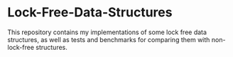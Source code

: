 # Lock-Free-Data-Structures
This repository contains my implementations of some lock free data structures, as well as tests and benchmarks for comparing them with non-lock-free structures.
